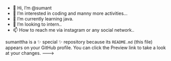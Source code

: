 - 👋 Hi, I’m @sumant
- 👀 I’m interested in coding and manny more activities...
- 🌱 I’m currently learning java.
- 💞️ I’m looking to intern..
- 📫 How to reach me via instagram or any social network..


sumanttha is a ✨ special ✨ repository because its `README.md` (this file) appears on your GitHub profile.
You can click the Preview link to take a look at your changes.
--->
